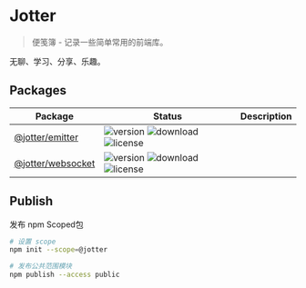 # Jotter

> 便笺簿 - 记录一些简单常用的前端库。

无聊、学习、分享、乐趣。



## Packages

| Package                                                      | Status                                                       | Description |
| ------------------------------------------------------------ | ------------------------------------------------------------ | ----------- |
| [@jotter/emitter](https://github.com/Meqn/jotter/tree/main/libs/emitter) | ![version](https://img.shields.io/npm/v/@jotter/emitter?style=flat-square) ![download](https://img.shields.io/npm/dm/@jotter/emitter?style=flat-square) ![license](https://img.shields.io/npm/l/@jotter/emitter?style=flat-square) |             |
| [@jotter/websocket](https://github.com/Meqn/jotter/tree/main/libs/websocket) | ![version](https://img.shields.io/npm/v/@jotter/websocket?style=flat-square) ![download](https://img.shields.io/npm/dm/@jotter/websocket?style=flat-square) ![license](https://img.shields.io/npm/l/@jotter/websocket?style=flat-square) |             |




## Publish

发布 npm Scoped包

```bash
# 设置 scope
npm init --scope=@jotter

# 发布公共范围模块
npm publish --access public
```